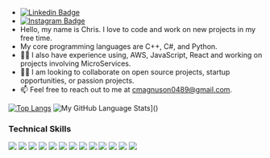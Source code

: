 -  [![Linkedin Badge](https://img.shields.io/badge/-LinkedIn-0e76a8?style=flat-square&logo=Linkedin&logoColor=white)](https://linkedin.com/in/chris-magnuson/)
-  [![Instagram Badge](https://img.shields.io/badge/-Instagram-e4405f?style=flat-square&logo=Instagram&logoColor=white)](https://instagram.com/chrismagnuson8889)
-   Hello, my name is Chris. I love to code and work on new projects in my free time.  
-   My core programming languages are C++, C#, and Python. 
- 👨‍💻 I also have experience using, AWS, JavaScript, React and working on projects involving MicroServices.
- 👨‍💻 I am looking to collaborate on open source projects, startup opportunities, or passion projects. 
- 📫 Feel free to reach out to me at cmagnuson0489@gmail.com.

[![Top Langs](https://github-readme-stats.vercel.app/api/top-langs/?username=cmagnuson0489&layout=compact)](https://github.com/cmagnuson0489/github-readme-stats)
![My GitHub Language Stats](https://github-readme-stats.vercel.app/api/top-langs/?username=cmagnuson0489_count=5&theme=tokyonight)]()

### Technical Skills 
![](https://img.shields.io/badge/Python-3776AB?style=for-the-badge&logo=python&logoColor=white) 
![](https://img.shields.io/badge/JavaScript-F7DF1E?style=for-the-badge&logo=javascript&logoColor=black)
![](https://img.shields.io/badge/SQL%20Server-FF0000?style=for-the-badge&logo=microsoftsqlserver&logoColor=white) 
![](https://img.shields.io/badge/Bash-000000?style=for-the-badge&logo=gnubash&logoColor=white)
![](https://img.shields.io/badge/Docker-0769AD?style=for-the-badge&logo=docker&logoColor=white)
![](https://img.shields.io/badge/PostgreSQL-316192?style=for-the-badge&logo=postgresql&logoColor=white)
![](https://img.shields.io/badge/MySQL-E44C30?style=for-the-badge&logo=mysql&logoColor=white) 
![](https://img.shields.io/badge/JSON-323330?style=for-the-badge&logo=json&logoColor=pink)
![](https://img.shields.io/badge/Flask-000000?style=for-the-badge&logo=flask&logoColor=white)
![](https://img.shields.io/badge/GIT-E44C30?style=for-the-badge&logo=git&logoColor=white)
![](https://img.shields.io/badge/GitHub-100000?style=for-the-badge&logo=github&logoColor=white)
![](https://img.shields.io/badge/Visual_Studio_Code-0078D4?style=for-the-badge&logo=visual%20studio%20code&logoColor=white)
![](https://img.shields.io/badge/PyCharm-000000.svg?&style=for-the-badge&logo=PyCharm&logoColor=white)
</br>
